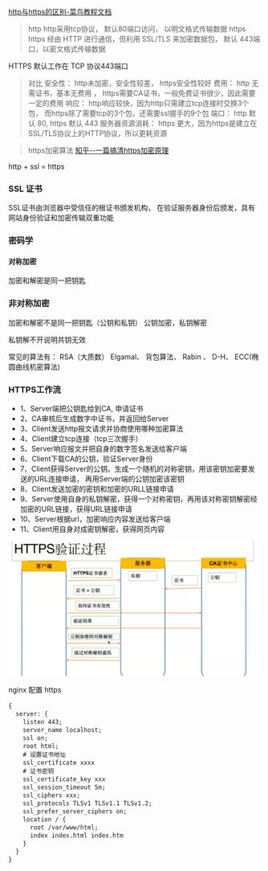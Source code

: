 [http与https的区别-菜鸟教程文档](https://www.runoob.com/w3cnote/http-vs-https.html)


> http
http采用tcp协议， 默认80端口访问， 以明文格式传输数据
> https
https 经由 HTTP 进行通信，但利用 SSL/TLS 来加密数据包， 默认 443端口，以密文格式传输数据

HTTPS 默认工作在 TCP 协议443端口


> 对比
安全性：  http未加密，安全性较差， https安全性较好
费用： http 无需证书，基本无费用 ， https需要CA证书，一般免费证书很少，因此需要一定的费用
响应： http响应较快，因为http只需建立tcp连接时交换3个包， 而https除了需要tcp的3个包，还需要ssl握手的9个包
端口： http 默认 80,  https 默认 443
服务器资源消耗： https 更大，因为https是建立在SSL/TLS协议上的HTTP协议，所以更耗资源


> https加密算法
[知乎--一篇搞清https加密原理](https://zhuanlan.zhihu.com/p/43789231)

http + ssl = https

### SSL 证书
SSL证书由浏览器中受信任的根证书颁发机构， 在验证服务器身份后颁发，具有网站身份验证和加密传输双重功能

### 密码学

#### 对称加密

加密和解密是同一把钥匙

### 非对称加密

加密和解密不是同一把钥匙（公钥和私钥） 公钥加密，私钥解密 

私钥解不开说明共钥无效

常见的算法有： RSA（大质数） Elgamal、 背包算法、 Rabin 、 D-H、 ECC(椭圆曲线机密算法)


### HTTPS工作流

* 1、Server端把公钥匙给到CA, 申请证书
* 2、CA审核后生成数字中证书，并返回给Server
* 3、Client发送http报文请求并协商使用哪种加密算法
* 4、Client建立tcp连接（tcp三次握手）
* 5、Server响应报文并把自身的数字签名发送给客户端
* 6、Client下载CA的公钥，验证Server身份
* 7、Client获得Server的公钥。生成一个随机的对称密钥，用该密钥加密要发送的URL连接申请， 再用Server端的公钥加密该密钥
* 8、Client发送加密的密钥和加密的URLL链接申请
* 9、Server使用自身的私钥解密，获得一个对称密钥，再用该对称密钥解密经加密的URL链接，获得URL链接申请
* 10、Server根据url，加密响应内容发送给客户端
* 11、Client用自身对成密钥解密，获得网页内容

![https验证过程](./images/https%E9%AA%8C%E8%AF%81%E8%BF%87%E7%A8%8B.png)

nginx 配置 https
```
{
  server: {
    listen 443;
    server_name localhost;
    ssl on;
    root html;
    # 设置证书地址
    ssl_certificate xxxx 
    # 证书密钥
    ssl_certificate_key xxx
    ssl_session_timeout 5m;
    ssl_ciphers xxx;
    ssl_protocols TLSv1 TLSv1.1 TLSv1.2;
    ssl_prefer_server_ciphers on;
    location / {
      root /var/www/html;
      index index.html index.htm
    }
  }
}
```


